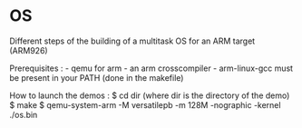 OS
==

Different steps of the building of a multitask OS for an ARM target (ARM926)

Prerequisites : 
	- qemu for arm
	- an arm crosscompiler
	- arm-linux-gcc must be present in your PATH (done in the makefile)

How to launch the demos :
$ cd dir (where dir is the directory of the demo)
$ make
$ qemu-system-arm -M versatilepb -m 128M -nographic -kernel ./os.bin
